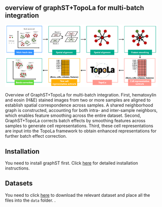 
## overview of graphST+TopoLa for multi-batch integration

<p align="center">
<img src="https://github.com/kaizheng-academic/TopoLa/blob/main/src/graphST_TopoLa_batch.png" width="1000" />
</p>
Overview of GraphST+TopoLa for multi-batch integration. First, hematoxylin and eosin (H&E) stained images from two or more samples are aligned to establish spatial correspondence across samples. A shared neighborhood graph is constructed, accounting for both intra- and inter-sample neighbors, which enables feature smoothing across the entire dataset. Second, GraphST+TopoLa corrects batch effects by smoothing features across samples to generate cell representations. Third, these cell representations are input into the TopoLa framework to obtain enhanced representations for further batch effect correction.

Installation
------------

You need to install graphST first. Click [here](https://github.com/JinmiaoChenLab/GraphST)  for detailed installation instructions.


## Datasets 

You need to click [here](https://drive.google.com/file/d/1koWmf_QfzxDzqh0h5OMc3uXbvOYKGtOr/view?usp=share_link)  to download the relevant dataset and place all the files into the `data` folder.
.


